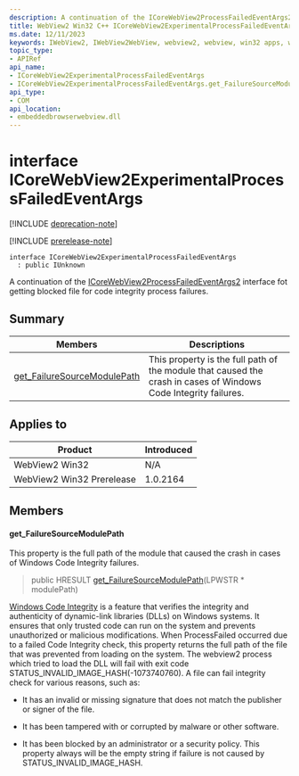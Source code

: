 ```yaml
---
description: A continuation of the ICoreWebView2ProcessFailedEventArgs2 interface fot getting blocked file for code integrity process failures.
title: WebView2 Win32 C++ ICoreWebView2ExperimentalProcessFailedEventArgs
ms.date: 12/11/2023
keywords: IWebView2, IWebView2WebView, webview2, webview, win32 apps, win32, edge, ICoreWebView2, ICoreWebView2Controller, browser control, edge html, ICoreWebView2ExperimentalProcessFailedEventArgs
topic_type: 
- APIRef
api_name:
- ICoreWebView2ExperimentalProcessFailedEventArgs
- ICoreWebView2ExperimentalProcessFailedEventArgs.get_FailureSourceModulePath
api_type:
- COM
api_location:
- embeddedbrowserwebview.dll
---
```


# interface ICoreWebView2ExperimentalProcessFailedEventArgs

[!INCLUDE [deprecation-note](../includes/deprecation-note.md)]

[!INCLUDE [prerelease-note](../includes/prerelease-note.md)]

```
interface ICoreWebView2ExperimentalProcessFailedEventArgs
  : public IUnknown
```

A continuation of the [ICoreWebView2ProcessFailedEventArgs2](icorewebview2processfailedeventargs2.md) interface fot getting blocked file for code integrity process failures.

## Summary

 Members                        | Descriptions
--------------------------------|---------------------------------------------
[get_FailureSourceModulePath](#get_failuresourcemodulepath) | This property is the full path of the module that caused the crash in cases of Windows Code Integrity failures.

## Applies to

Product                         | Introduced
--------------------------------|---------------------------------------------
WebView2 Win32            |    N/A
WebView2 Win32 Prerelease |    1.0.2164

## Members

#### get_FailureSourceModulePath

This property is the full path of the module that caused the crash in cases of Windows Code Integrity failures.

> public HRESULT [get_FailureSourceModulePath](#get_failuresourcemodulepath)(LPWSTR * modulePath)

[Windows Code Integrity](/mem/intune/user-help/you-need-to-enable-code-integrity) is a feature that verifies the integrity and authenticity of dynamic-link libraries (DLLs) on Windows systems. It ensures that only trusted code can run on the system and prevents unauthorized or malicious modifications. When ProcessFailed occurred due to a failed Code Integrity check, this property returns the full path of the file that was prevented from loading on the system. The webview2 process which tried to load the DLL will fail with exit code STATUS_INVALID_IMAGE_HASH(-1073740760). A file can fail integrity check for various reasons, such as:

* It has an invalid or missing signature that does not match the publisher or signer of the file.

* It has been tampered with or corrupted by malware or other software.

* It has been blocked by an administrator or a security policy. This property always will be the empty string if failure is not caused by STATUS_INVALID_IMAGE_HASH.

